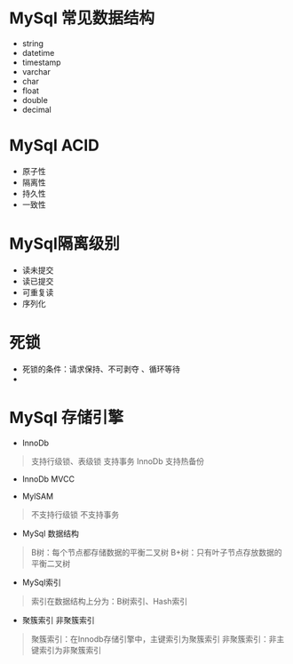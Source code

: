 # MySql 常见数据结构
* string
* datetime
* timestamp
* varchar 
* char
* float
* double
* decimal

# MySql ACID
* 原子性
* 隔离性
* 持久性
* 一致性


# MySql隔离级别
* 读未提交
* 读已提交
* 可重复读
* 序列化


# 死锁
* 死锁的条件：请求保持、不可剥夺 、循环等待
*

# MySql 存储引擎
* InnoDb 
> 支持行级锁、表级锁
> 支持事务
> InnoDb 支持热备份

* InnoDb MVCC


* MylSAM
> 不支持行级锁
> 不支持事务



* MySql 数据结构
> B树：每个节点都存储数据的平衡二叉树
> B+树：只有叶子节点存放数据的平衡二叉树
> 
> 
>
> 

* MySql索引
> 索引在数据结构上分为：B树索引、Hash索引
> 
> 
> 
> 
> 

* 聚簇索引  非聚簇索引
> 聚簇索引：在Innodb存储引擎中，主键索引为聚簇索引
> 非聚簇索引：非主键索引为非聚簇索引
> 







